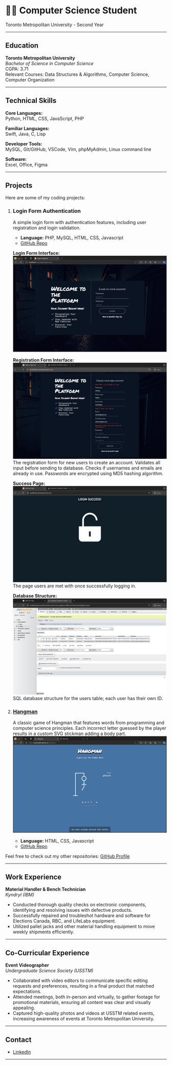 # 👨‍💻 Computer Science Student 
Toronto Metropolitan University - Second Year

---

## Education

**Toronto Metropolitan University**  
_Bachelor of Science in Computer Science_  
CGPA: 3.71  
Relevant Courses: Data Structures & Algorithms, Computer Science, Computer Organization

---

## Technical Skills

**Core Languages:**  
Python, HTML, CSS, JavaScript, PHP    

**Familiar Languages:**  
Swift, Java, C, Lisp  

**Developer Tools:**  
MySQL, Git/GitHub, VSCode, Vim, phpMyAdmin, Linux command line  

**Software:**  
Excel, Office, Figma  

---

## Projects

Here are some of my coding projects:

1. ### **Login Form Authentication**  
   A simple login form with authentication features, including user registration and login validation.  
   - **Language:** PHP, MySQL, HTML, CSS, Javascript  
   - [GitHub Repo](https://github.com/aishwinj04/Authentication-Page)  

   **Login Form Interface:**  
   ![Login Process](assets/images/login.png)

   **Registration Form Interface:**  
   ![Registration Error Handling](assets/images/signup.png)  
   The registration form for new users to create an account. Validates all input before sending to database. Checks if usernames and emails are already in use. Passwords are encrypted using MD5 hashing algorithm.

   **Success Page:**  
   ![Success Page](assets/images/page2.png)  
   The page users are met with once successfully logging in. 

   **Database Structure:**  
   ![Database](assets/images/database.png)  
   SQL database structure for the users table; each user has their own ID.

2. ### **[Hangman](https://aishwinj04.github.io/Hangman/)**  
   A classic game of Hangman that features words from programming and computer science principles. Each incorrect letter guessed by the player results in a custom SVG stickman adding a body part.  
   ![Hangman](assets/images/hangman.png)  
   - **Language:** HTML, CSS, Javascript  
   - [GitHub Repo](https://github.com/aishwinj04/Hangman)

Feel free to check out my other repositories: [GitHub Profile](https://github.com/aishwinj04)

---

## Work Experience

**Material Handler & Bench Technician**  
_Kyndryl (IBM)_  
- Conducted thorough quality checks on electronic components, identifying and resolving issues with defective products. 
- Successfully repaired and troubleshot hardware and software for Elections Canada, RBC, and LifeLabs equipment. 
- Utilized pallet jacks and other material handling equipment to move weekly shipments efficiently.

---

## Co-Curricular Experience

**Event Videographer**  
_Undergraduate Science Society (USSTM)_  
- Collaborated with video editors to communicate specific editing requests and preferences, resulting in a final product that matched expectations.
- Attended meetings, both in-person and virtually, to gather footage for promotional materials, ensuring all content was clear and visually appealing.
- Captured high-quality photos and videos at USSTM related events, increasing awareness of events at Toronto Metropolitan University.

---

## Contact

- [LinkedIn](https://www.linkedin.com/in/aishwin-j-7796a1244/)

---


